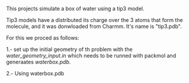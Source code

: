 This projects simulate a box of water using a tip3 model. 

Tip3 models have a distributed its charge over the 3 atoms that form the molecule, and it was donwloaded from Charmm. It's name is "tip3.pdb".

For this we proced as follows: 

1.- set up the initial geometry of th problem with the *water_geometry_input.in* which needs to be runned with packmol and generaates *waterbox.pdb*.

2.- Using waterbox.pdb
